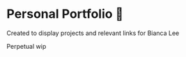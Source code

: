 # Personal Portfolio :dizzy:

Created to display projects and relevant links for Bianca Lee

Perpetual wip
